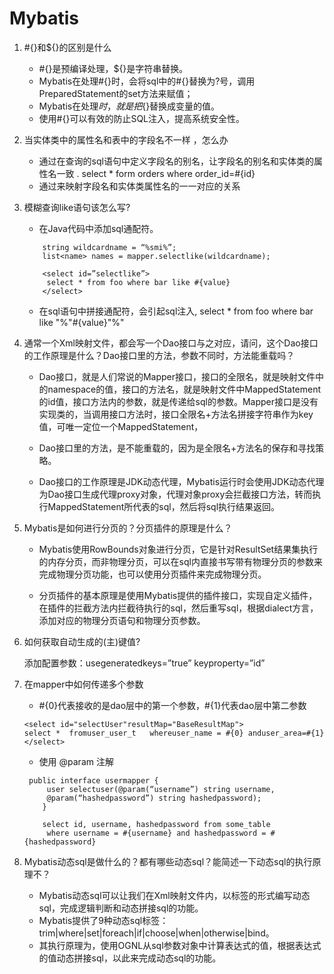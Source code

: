 # Mybatis 

1. #{}和\${}的区别是什么
    - #{}是预编译处理，\${}是字符串替换。
    - Mybatis在处理#{}时，会将sql中的#{}替换为?号，调用PreparedStatement的set方法来赋值；
    - Mybatis在处理${}时，就是把${}替换成变量的值。
    - 使用#{}可以有效的防止SQL注入，提高系统安全性。

2. 当实体类中的属性名和表中的字段名不一样 ，怎么办 
    -  通过在查询的sql语句中定义字段名的别名，让字段名的别名和实体类的属性名一致 .
     select * form orders where order_id=#{id}
    - 通过<resultMap>来映射字段名和实体类属性名的一一对应的关系 <id property=”id” column=”order_id”>

3. 模糊查询like语句该怎么写?
    - 在Java代码中添加sql通配符。
    ```
        string wildcardname = “%smi%”;
        list<name> names = mapper.selectlike(wildcardname);

        <select id=”selectlike”>
         select * from foo where bar like #{value}
        </select>

    ```
    - 在sql语句中拼接通配符，会引起sql注入,  select * from foo where bar like "%"#{value}"%"

4. 通常一个Xml映射文件，都会写一个Dao接口与之对应，请问，这个Dao接口的工作原理是什么？Dao接口里的方法，参数不同时，方法能重载吗？
    - Dao接口，就是人们常说的Mapper接口，接口的全限名，就是映射文件中的namespace的值，接口的方法名，就是映射文件中MappedStatement的id值，接口方法内的参数，就是传递给sql的参数。Mapper接口是没有实现类的，当调用接口方法时，接口全限名+方法名拼接字符串作为key值，可唯一定位一个MappedStatement，
    - Dao接口里的方法，是不能重载的，因为是全限名+方法名的保存和寻找策略。

    - Dao接口的工作原理是JDK动态代理，Mybatis运行时会使用JDK动态代理为Dao接口生成代理proxy对象，代理对象proxy会拦截接口方法，转而执行MappedStatement所代表的sql，然后将sql执行结果返回。

5. Mybatis是如何进行分页的？分页插件的原理是什么？
    - Mybatis使用RowBounds对象进行分页，它是针对ResultSet结果集执行的内存分页，而非物理分页，可以在sql内直接书写带有物理分页的参数来完成物理分页功能，也可以使用分页插件来完成物理分页。

    - 分页插件的基本原理是使用Mybatis提供的插件接口，实现自定义插件，在插件的拦截方法内拦截待执行的sql，然后重写sql，根据dialect方言，添加对应的物理分页语句和物理分页参数。

6. 如何获取自动生成的(主)键值?

    添加配置参数：usegeneratedkeys=”true” keyproperty=”id”

7. 在mapper中如何传递多个参数

    - #{0}代表接收的是dao层中的第一个参数，#{1}代表dao层中第二参数
    ```
    <select id="selectUser"resultMap="BaseResultMap">  
    select *  fromuser_user_t   whereuser_name = #{0} anduser_area=#{1}  
    </select>
    ```
    - 使用 @param 注解
    ```
     public interface usermapper { 
         user selectuser(@param(“username”) string username, 
         @param(“hashedpassword”) string hashedpassword); 
        }

        select id, username, hashedpassword from some_table
         where username = #{username} and hashedpassword = #{hashedpassword}
    ```
8. Mybatis动态sql是做什么的？都有哪些动态sql？能简述一下动态sql的执行原理不？

    - Mybatis动态sql可以让我们在Xml映射文件内，以标签的形式编写动态sql，完成逻辑判断和动态拼接sql的功能。
    - Mybatis提供了9种动态sql标签：trim|where|set|foreach|if|choose|when|otherwise|bind。
    - 其执行原理为，使用OGNL从sql参数对象中计算表达式的值，根据表达式的值动态拼接sql，以此来完成动态sql的功能。

